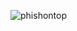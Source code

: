 <p><img align="left" src="https://github-readme-stats.vercel.app/api/top-langs?username=phishontop&show_icons=true&locale=en&layout=compact&theme=dark" alt="phishontop" /></p>
